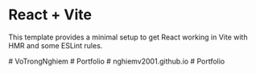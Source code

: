 # React + Vite

This template provides a minimal setup to get React working in Vite with HMR and some ESLint rules.

#   V o T r o n g N g h i e m  
 #   P o r t f o l i o  
 #   n g h i e m v 2 0 0 1 . g i t h u b . i o  
 #   P o r t f o l i o  
 